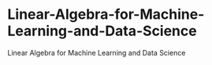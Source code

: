 # Linear-Algebra-for-Machine-Learning-and-Data-Science
Linear Algebra for Machine Learning and Data Science
